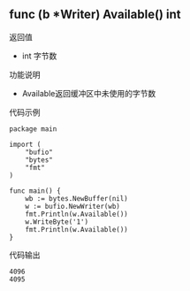 ## func (b *Writer) Available() int

返回值

- int 字节数

功能说明

- Available返回缓冲区中未使用的字节数

代码示例

	package main

	import (
		"bufio"
		"bytes"
		"fmt"
	)

	func main() {
		wb := bytes.NewBuffer(nil)
		w := bufio.NewWriter(wb)
		fmt.Println(w.Available())
		w.WriteByte('1')
		fmt.Println(w.Available())
	}

代码输出

	4096
	4095
